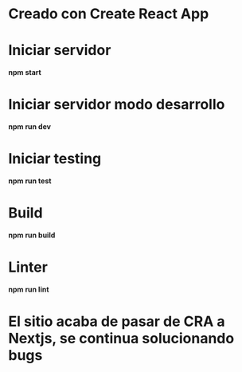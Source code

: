 # Creado con Create React App

# Iniciar servidor

**npm start**

# Iniciar servidor modo desarrollo

**npm run dev**

# Iniciar testing

**npm run test**

# Build

**npm run build**

# Linter

**npm run lint**

# El sitio acaba de pasar de CRA a Nextjs, se continua solucionando bugs
